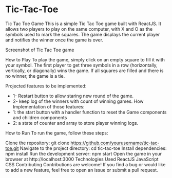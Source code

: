 <!-- @format -->

# Tic-Tac-Toe

Tic Tac Toe Game
This is a simple Tic Tac Toe game built with ReactJS. It allows two players to play on the same computer, with X and O as the symbols used to mark the squares. The game displays the current player and notifies the winner once the game is over.

Screenshot of Tic Tac Toe game

How to Play
To play the game, simply click on an empty square to fill it with your symbol. The first player to get three symbols in a row (horizontally, vertically, or diagonally) wins the game. If all squares are filled and there is no winner, the game is a tie.

Projected features to be implemented:

- 1- Restart button to allow staring new round of the game.
- 2- keep log of the winners with count of winning games.
  How Implementation of those features:
- 1: the start button with a handler function to reset the Game components and children components
- 2: a state of counter and array to store player winning logs.

How to Run
To run the game, follow these steps:

Clone the repository: git clone https://github.com/yourusername/tic-tac-toe.git
Navigate to the project directory: cd tic-tac-toe
Install dependencies: npm install
Run the development server: npm start
Open the game in your browser at http://localhost:3000
Technologies Used
ReactJS
JavaScript
CSS
Contributing
Contributions are welcome! If you find a bug or would like to add a new feature, feel free to open an issue or submit a pull request.
